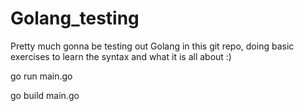 # Golang_testing
Pretty much gonna be testing out Golang in this git repo, doing basic exercises to learn the syntax and what it is all about :)



go run main.go

go build main.go